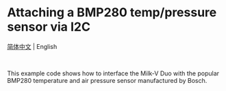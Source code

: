 # Attaching a BMP280 temp/pressure sensor via I2C

[简体中文](./README-zh.md) | English

<br>

This example code shows how to interface the Milk-V Duo with the popular BMP280 temperature and air pressure sensor manufactured by Bosch.
